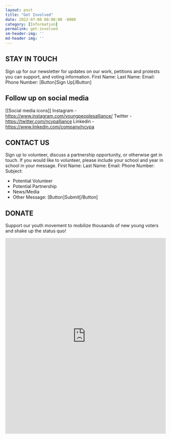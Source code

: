 ```yaml
---
layout: post
title: "Get Involved"
date: 2022-07-08 00:00:00 -0000
category: [Information]
permalink: get-involved
sm-header-img: ''
md-header img: ''
---
```


## STAY IN TOUCH
Sign up for our newsletter for updates on our work, petitions and protests you can support, and voting information.
First Name:            Last Name:
Email:
Phone Number:
[Button]Sign Up[/Button]

## Follow up on social media
[[Social media icons]]
Instagram - https://www.instagram.com/youngpeoplesalliance/
Twitter - https://twitter.com/ncypalliance
Linkedin - https://www.linkedin.com/company/ncypa

## CONTACT US
Sign up to volunteer, discuss a partnership opportunity, or otherwise get in touch. If you would like to volunteer, please include your school and year in school in your message.
First Name:            Last Name:
Email:
Phone Number:
Subject: 
* Potential Volunteer
* Potential Partnership
* News/Media
* Other
Message: 
[Button]Submit[/Button]

## DONATE
Support our youth movement to mobilize thousands of new young voters and shake up the status quo!
<div class = "embed">
<iframe src="https://givebutter.com/embed/c/ncypa" width="100%" height="615px" style="max-width: 601px;" name="givebutter" frameborder="0" scrolling="no" seamless allowpaymentrequest></iframe><script src="https://givebutter.com/js/widget.js"></script>
</div>
